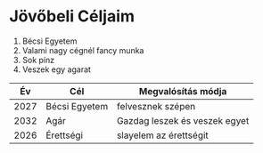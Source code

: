 # Jövőbeli Céljaim

1. Bécsi Egyetem
2. Valami nagy cégnél fancy munka
3. Sok pínz
4. Veszek egy agarat

| Év | Cél | Megvalósítás módja |
|-----|--------|----|
| 2027 | Bécsi Egyetem | felvesznek szépen |
| 2032 | Agár | Gazdag leszek és veszek egyet |
| 2026 | Érettségi | slayelem az érettségit |